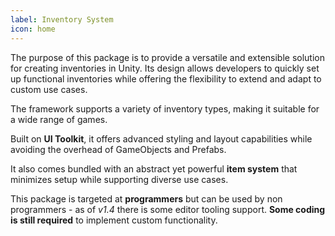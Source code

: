 ```yaml
---
label: Inventory System
icon: home
---
```


The purpose of this package is to provide a versatile and extensible solution for creating inventories in Unity. Its design allows developers to quickly set up functional inventories while offering the flexibility to extend and adapt to custom use cases.

The framework supports a variety of inventory types, making it suitable for a wide range of games.

Built on **UI Toolkit**, it offers advanced styling and layout capabilities while avoiding the overhead of GameObjects and Prefabs.

It also comes bundled with an abstract yet powerful **item system** that minimizes setup while supporting diverse use cases.

This package is targeted at **programmers** but can be used by non programmers - as of *v1.4* there is some editor tooling support. **Some coding is still required** to implement custom functionality.